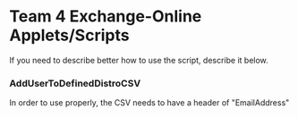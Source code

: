 <h1> Team 4 Exchange-Online Applets/Scripts</h1>
<p> If you need to describe better how to use the script, describe it below.</p>

<h3> AddUserToDefinedDistroCSV </h3>
<p> In order to use properly, the CSV needs to have a header of "EmailAddress"</p>
